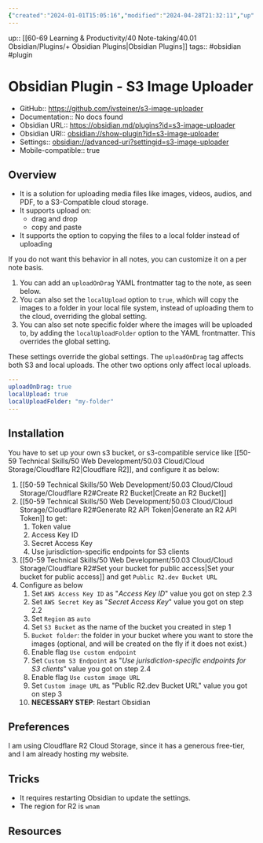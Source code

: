 ```yaml
---
{"created":"2024-01-01T15:05:16","modified":"2024-04-28T21:32:11","up":null,"tags":null,"completed":null,"installed":false,"dg-publish":true,"permalink":"/60-69-learning-and-productivity/40-note-taking/40-01-obsidian/plugins/s3-image-uploader/","dgPassFrontmatter":true,"updated":"2024-04-28T21:32:11"}
---
```




up:: [[60-69 Learning & Productivity/40 Note-taking/40.01 Obsidian/Plugins/+ Obsidian Plugins\|Obsidian Plugins]]
tags:: #obsidian #plugin 

# Obsidian Plugin - S3 Image Uploader

- GitHub:: https://github.com/jvsteiner/s3-image-uploader
- Documentation:: No docs found
- Obsidian URL:: https://obsidian.md/plugins?id=s3-image-uploader
- Obsidian URI:: [obsidian://show-plugin?id=s3-image-uploader](obsidian://show-plugin?id=s3-image-uploader)
- Settings:: [obsidian://advanced-uri?settingid=s3-image-uploader](obsidian://advanced-uri?settingid=s3-image-uploader)
- Mobile-compatible:: true

## Overview

- It is a solution for uploading media files like images, videos, audios, and PDF, to a S3-Compatible cloud storage.
- It supports upload on:
	- drag and drop
	- copy and paste
- It supports the option to copying the files to a local folder instead of uploading

If you do not want this behavior in all notes, you can customize it on a per note basis.

1. You can add an `uploadOnDrag` YAML frontmatter tag to the note, as seen below.
2. You can also set the `localUpload` option to `true`, which will copy the images to a folder in your local file system, instead of uploading them to the cloud, overriding the global setting.
3. You can also set note specific folder where the images will be uploaded to, by adding the `localUploadFolder` option to the YAML frontmatter. This overrides the global setting.

These settings override the global settings. The `uploadOnDrag` tag affects both S3 and local uploads. The other two options only affect local uploads.

```YAML
---
uploadOnDrag: true
localUpload: true
localUploadFolder: "my-folder"
---
```
## Installation

You have to set up your own s3 bucket, or s3-compatible service like [[50-59 Technical Skills/50 Web Development/50.03 Cloud/Cloud Storage/Cloudflare R2\|Cloudflare R2]], and configure it as below:

1. [[50-59 Technical Skills/50 Web Development/50.03 Cloud/Cloud Storage/Cloudflare R2#Create R2 Bucket\|Create an R2 Bucket]]
2. [[50-59 Technical Skills/50 Web Development/50.03 Cloud/Cloud Storage/Cloudflare R2#Generate R2 API Token\|Generate an R2 API Token]] to get:
	1. Token value
	2. Access Key ID
	3. Secret Access Key
	4. Use jurisdiction-specific endpoints for S3 clients
3. [[50-59 Technical Skills/50 Web Development/50.03 Cloud/Cloud Storage/Cloudflare R2#Set your bucket for public access\|Set your bucket for public access]] and get `Public R2.dev Bucket URL`
4. Configure as below
	1. Set `AWS Access Key ID` as "*Access Key ID*" value you got on step 2.3
	2. Set `AWS Secret Key` as "*Secret Access Key*" value you got on step 2.2
	3. Set `Region` as `auto`
	4. Set `S3 Bucket` as the name of the bucket you created in step 1
	5. `Bucket folder`: the folder in your bucket where you want to store the images (optional, and will be created on the fly if it does not exist.)
	6. Enable flag `Use custom endpoint`
	7. Set `Custom S3 Endpoint` as "*Use jurisdiction-specific endpoints for S3 clients*" value you got on step 2.4
	8. Enable flag `Use custom image URL`
	9. Set `Custom image URL` as "Public R2.dev Bucket URL" value you got on step 3
	10. **NECESSARY STEP**: Restart Obsidian

## Preferences

I am using Cloudflare R2 Cloud Storage, since it has a generous free-tier, and I am already hosting my website.

## Tricks

- It requires restarting Obsidian to update the settings.
- The region for R2 is `wnam`

## Resources


